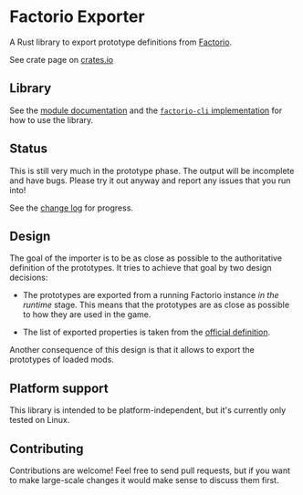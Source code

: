 # Factorio Exporter

A Rust library to export prototype definitions from
[Factorio](http://www.factorio.com).

See crate page on [crates.io](https://crates.io/crates/factorio-exporter)

## Library

See the [module
documentation](https://docs.rs/factorio-exporter/latest/factorio_exporter/) and
the [`factorio-cli`
implementation](https://github.com/MForster/factorio-rust-tools/blob/main/crates/factorio-cli/src/main.rs)
for how to use the library.

## Status

This is still very much in the prototype phase. The output will be incomplete
and have bugs. Please try it out anyway and report any issues that you run into!

See the [change log](CHANGELOG.md) for progress.

## Design

The goal of the importer is to be as close as possible to the authoritative
definition of the prototypes. It tries to achieve that goal by two design decisions:

* The prototypes are exported from a running Factorio instance *in the runtime*
  stage. This means that the prototypes are as close as possible to how they are
  used in the game.

* The list of exported properties is taken from the [official
  definition](https://lua-api.factorio.com/latest/json-docs.html).

Another consequence of this design is that it allows to export the
prototypes of loaded mods.

## Platform support

This library is intended to be platform-independent, but it's currently only
tested on Linux.

## Contributing

Contributions are welcome! Feel free to send pull requests, but if you want to
make large-scale changes it would make sense to discuss them first.

